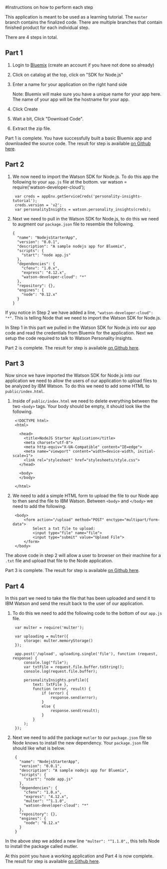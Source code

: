 #Instructions on how to perform each step

This application is meant to be used as a learning tutorial.  The `master` branch contains the finalized code.  There are multiple branches that contain finished product for each individual step.

There are 4 steps in total.

## Part 1
1. Login to [Bluemix](http://bluemix.net) (create an account if you have not done so already)
2. Click on catalog at the top, click on "SDK for Node.js"
3. Enter a name for your application on the right hand side

   Note: Bluemix will make sure you have a unique name for your app here.  The name of your app will be the hostname for your app.
4. Click Create
5. Wait a bit, Click "Download Code".
6. Extract the zip file.

Part 1 is complete.  You have successfully built a basic Bluemix app and downloaded the source code.  The result for step is available [on Github here](https://github.com/IBM-Bluemix/personality-insights-nodejs-tutorial/tree/step1).

## Part 2
1. We now need to import the Watson SDK for Node.js.  To do this app the following to your `app.js` file at the bottom.
        var watson = require('watson-developer-cloud');

        var creds = appEnv.getServiceCreds('personality-insights-tutorial');
        creds.version = 'v2';
        var personalityInsights = watson.personality_insights(creds);
2.  Next we need to pull in the Watson SDK for Node.js, to do this we need to augment our `package.json` file to resemble the following.

        {
          "name": "NodejsStarterApp",
          "version": "0.0.1",
          "description": "A sample nodejs app for Bluemix",
          "scripts": {
            "start": "node app.js"
          },
          "dependencies": {
            "cfenv": "1.0.x",
            "express": "4.12.x",
            "watson-developer-cloud": "*"
          },
          "repository": {},
          "engines": {
            "node": "0.12.x"
          }
        }

If you notice in Step 2 we have added a line, `"watson-developer-cloud": "*"`.  This is telling Node that we need to import the Watson SDK for Node.js.

In Step 1 in this part we pulled in the Watson SDK for Node.js into our app code and read the credentials from Bluemix for the application.  Next we setup the code required to talk to Watson Personality Insights.

Part 2 is complete.  The result for step is available [on Github here](https://github.com/IBM-Bluemix/personality-insights-nodejs-tutorial/tree/step2).

## Part 3
Now since we have imported the Watson SDK for Node.js into our application we need to allow the users of our application to upload files to be analyzed by IBM Watson.  To do this we need to add some HTML to `public/index.html`.

1. Inside of `public/index.html` we need to delete everything between the two `<body>` tags.
   Your body should be empty, it should look like the following.

        <!DOCTYPE html>
        <html>

          <head>
            <title>NodeJS Starter Application</title>
            <meta charset="utf-8">
            <meta http-equiv="X-UA-Compatible" content="IE=edge">
            <meta name="viewport" content="width=device-width, initial-scale=1">
            <link rel="stylesheet" href="stylesheets/style.css">
          </head>

          <body>
          </body>

        </html>
2. We need to add a simple HTML form to upload the file to our Node app to then send the file to IBM Watson.  Between `<body>` and `</body>` we need to add the following.

        <body>
            <form action="/upload" method="POST" enctype="multipart/form-data">
                Select a txt file to upload:
                <input type="file" name="file">
                <input type="submit" value="Upload File">
            </form>
        </body>

The above code in step 2 will allow a user to browser on their machine for a `.txt` file and upload that file to the Node application. 

Part 3 is complete.  The result for step is available [on Github here](https://github.com/IBM-Bluemix/personality-insights-nodejs-tutorial/tree/step3).

## Part 4
In this part we need to take the file that has been uploaded and send it to IBM Watson and send the result back to the user of our application.

1. To do this we need to add the following code to the bottom of our `app.js` file.

        var multer = require('multer');

        var uploading = multer({
            storage: multer.memoryStorage()
        });

        app.post('/upload', uploading.single('file'), function (request, response) {
            console.log("file");
            var txtFile = request.file.buffer.toString();
            console.log(request.file.buffer);

            personalityInsights.profile({
                text: txtFile },
                function (error, result) {
                    if (error) {
                        response.send(error);
                    }
                    else {
                        response.send(result);
                    }
                }
            );
        });
2. Next we need to add the package `mutler` to our `package.json` file so Node knows to install the new dependency. Your `package.json` file should like what is below.

        {
          "name": "NodejsStarterApp",
          "version": "0.0.1",
          "description": "A sample nodejs app for Bluemix",
          "scripts": {
            "start": "node app.js"
          },
          "dependencies": {
            "cfenv": "1.0.x",
            "express": "4.12.x",
            "multer": "^1.1.0",
            "watson-developer-cloud": "*"
          },
          "repository": {},
          "engines": {
            "node": "0.12.x"
          }
        }

In the above step we added a new line `"multer": "^1.1.0",`, this tells Node to install the package called mutler.

At this point you have a working application and Part 4 is now complete. The result for step is available [on Github here](https://github.com/IBM-Bluemix/personality-insights-nodejs-tutorial/tree/step4).
